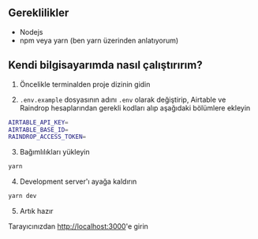 ## Gereklilikler
- Nodejs
- npm veya yarn (ben yarn üzerinden anlatıyorum)

## Kendi bilgisayarımda nasıl çalıştırırım?

1. Öncelikle terminalden proje dizinin gidin

2. `.env.example` dosyasının adını `.env` olarak değiştirip, Airtable ve Raindrop hesaplarından gerekli kodları alıp aşağıdaki bölümlere ekleyin

```bash
AIRTABLE_API_KEY=
AIRTABLE_BASE_ID=
RAINDROP_ACCESS_TOKEN=
```

3. Bağımlılıkları yükleyin

```bash
yarn
```

4. Development server'ı ayağa kaldırın

```bash
yarn dev
```

5. Artık hazır

Tarayıcınızdan [http://localhost:3000](http://localhost:3000)'e girin

